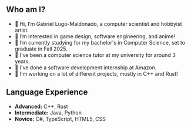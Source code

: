 ## Who am I?
- 👋 Hi, I’m Gabriel Lugo-Maldonado, a computer scientist and hobbyist artist.
- 👀 I’m interested in game design, software engineering, and anime!
- 🌱 I’m currently studying for my bachelor's in Computer Science, set to graduate in Fall 2025.
- 🏫 I've been a computer science tutor at my university for around 3 years.
- 📖 I've done a software development internship at Amazon.
- 🚀 I'm working on a lot of different projects, mostly in C++ and Rust!

## Language Experience
- **Advanced:** C++, Rust 
- **Intermediate:** Java, Python
- **Novice:** C#, TypeScript, HTML5, CSS
<!---- 💞️ I’m looking to collaborate on ...
- 📫 How to reach me: g.alexander.maldonado@gmail.com--->

<!---
GTLugo/GTLugo is a ✨ special ✨ repository because its `README.md` (this file) appears on your GitHub profile.
You can click the Preview link to take a look at your changes.
--->
